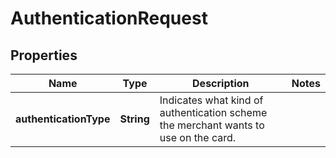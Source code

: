 
# AuthenticationRequest

## Properties
Name | Type | Description | Notes
------------ | ------------- | ------------- | -------------
**authenticationType** | **String** | Indicates what kind of authentication scheme the merchant wants to use on the card. | 



